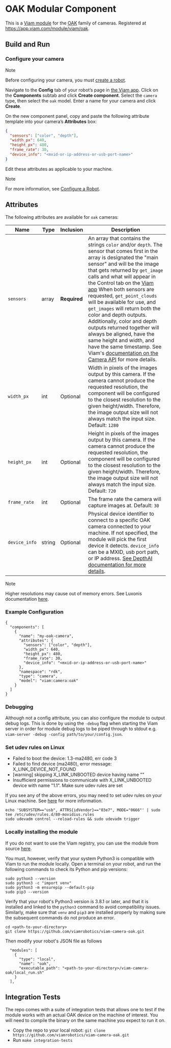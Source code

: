 # OAK Modular Component

This is a [Viam module](https://docs.viam.com/manage/configuration/#modules) for the [OAK](https://shop.luxonis.com/collections/oak-cameras-1) family of cameras. Registered at https://app.viam.com/module/viam/oak.

## Build and Run

### Configure your camera

> [!NOTE]  
> Before configuring your camera, you must [create a robot](https://docs.viam.com/manage/fleet/robots/#add-a-new-robot).

Navigate to the **Config** tab of your robot’s page in [the Viam app](https://app.viam.com/).
Click on the **Components** subtab and click **Create component**.
Select the `camera` type, then select the `oak` model.
Enter a name for your camera and click **Create**.

On the new component panel, copy and paste the following attribute template into your camera’s **Attributes** box:

```json
{
  "sensors": ["color", "depth"],
  "width_px": 640,
  "height_px": 480,
  "frame_rate": 30,
  "device_info": "<mxid-or-ip-address-or-usb-port-name>"
}
```

Edit these attributes as applicable to your machine. 

> [!NOTE]  
> For more information, see [Configure a Robot](https://docs.viam.com/manage/configuration/).

## Attributes

The following attributes are available for `oak` cameras:

| Name | Type | Inclusion | Description |
| ---- | ---- | --------- | ----------- |
| `sensors` | array | **Required** | An array that contains the strings `color` and/or `depth`. The sensor that comes first in the array is designated the "main sensor" and will be the image that gets returned by `get_image` calls and what will appear in the Control tab on the [Viam app](https://app.viam.com) When both sensors are requested, `get_point_clouds` will be available for use, and `get_images` will return both the color and depth outputs. Additionally, color and depth outputs returned together will always be aligned, have the same height and width, and have the same timestamp. See Viam's [documentation on the Camera API](https://docs.viam.com/components/camera/#api) for more details.  |
| `width_px` | int | Optional | Width in pixels of the images output by this camera. If the camera cannot produce the requested resolution, the component will be configured to the closest resolution to the given height/width. Therefore, the image output size will not always match the input size. Default: `1280` |
| `height_px` | int | Optional | Height in pixels of the images output by this camera. If the camera cannot produce the requested resolution, the component will be configured to the closest resolution to the given height/width. Therefore, the image output size will not always match the input size. Default: `720` |
| `frame_rate` | int | Optional | The frame rate the camera will capture images at. Default: `30` |
| `device_info` | string | Optional | Physical device identifier to connect to a specific OAK camera connected to your machine. If not specified, the module will pick the first device it detects. `device_info` can be a MXID, usb port path, or IP address. [See DepthAI documentation for more details](https://docs.luxonis.com/software/depthai/examples/device_information#Device%20information). |

> [!NOTE]  
> Higher resolutions may cause out of memory errors. See Luxonis documentation [here](https://docs.luxonis.com/projects/api/en/latest/tutorials/ram_usage/.).

### Example Configuration

```
{
  "components": [
    {
      "name": "my-oak-camera",
      "attributes": {
        "sensors": ["color", "depth"],
        "width_px": 640,
        "height_px": 480,
        "frame_rate": 30,
        "device_info": "<mxid-or-ip-address-or-usb-port-name>"
      },
      "namespace": "rdk",
      "type": "camera",
      "model": "viam:camera:oak"
    }
  ]
}
```

### Debugging

Although not a config attribute, you can also configure the module to output debug logs.
This is done by using the `-debug` flag when starting the Viam server in order for module debug logs to be piped through to stdout e.g. `viam-server -debug -config path/to/your/config.json`.

### Set udev rules on Linux

- Failed to boot the device: 1.3-ma2480, err code 3
- Failed to find device (ma2480), error message: X_LINK_DEVICE_NOT_FOUND
- [warning] skipping X_LINK_UNBOOTED device having name "<error>"
- Insufficient permissions to communicate with X_LINK_UNBOOTED device with name "1.1". Make sure udev rules are set

If you see any of the above errors, you may need to set udev rules on your Linux machine. See [here](https://docs.luxonis.com/en/latest/pages/troubleshooting/?highlight=udev#udev-rules-on-linux) for more information.

```console
echo 'SUBSYSTEM=="usb", ATTRS{idVendor}=="03e7", MODE="0666"' | sudo tee /etc/udev/rules.d/80-movidius.rules
sudo udevadm control --reload-rules && sudo udevadm trigger
```

### Locally installing the module

If you do not want to use the Viam registry, you can use the module from source [here](https://github.com/viamrobotics/viam-camera-oak).

You must, however, verify that your system Python3 is compatible with Viam to run the module locally. Open a terminal on your robot, and run the following commands to check its Python and pip versions:

```console
sudo python3 --version
sudo python3 -c "import venv"
sudo python3 -m ensurepip --default-pip
sudo pip3 --version
```

Verify that your robot's Python3 version is 3.8.1 or later, and that it is installed and linked to the `python3` command to avoid compatibility issues.
Similarly, make sure that `venv` and `pip3` are installed properly by making sure the subsequent commands do not produce an error.

```console
cd <path-to-your-directory>
git clone https://github.com/viamrobotics/viam-camera-oak.git
```

Then modify your robot's JSON file as follows

```
  "modules": [
    {
      "type": "local",
      "name": "oak",
      "executable_path": "<path-to-your-directory>/viam-camera-oak/local_run.sh"
    }
  ],
```

## Integration Tests

The repo comes with a suite of integration tests that allows one to test if the module works with an actual OAK device on the machine of interest. You will need to compile the binary on the same machine you expect to run it on.

- Copy the repo to your local robot: `git clone https://github.com/viamrobotics/viam-camera-oak.git`
- Run `make integration-tests`
